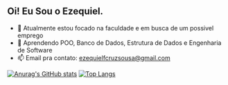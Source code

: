## Oi! Eu Sou o Ezequiel.

- 🔭 Atualmente estou focado na faculdade e em busca de um possivel emprego
- 🌱 Aprendendo POO, Banco de Dados, Estrutura de Dados e Engenharia de Software
- 📫 Email pra contato: ezequielfcruzsousa@gmail.com


[![Anurag's GitHub stats](https://github-readme-stats.vercel.app/api?username=EzequielCruz4&show_icons=true&theme=dracula)](https://github.com/anuraghazra/github-readme-stats)
[![Top Langs](https://github-readme-stats.vercel.app/api/top-langs/?username=EzequielCruz4&theme=dracula&size_weight=0.5&count_weight=0.5&layout=compact)](https://github.com/anuraghazra/github-readme-stats)

